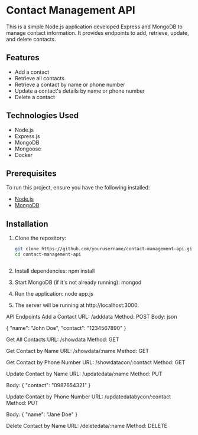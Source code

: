 # Contact Management API

This is a simple Node.js application developed Express and MongoDB to manage contact information. It provides endpoints to add, retrieve, update, and delete contacts.

## Features

- Add a contact
- Retrieve all contacts
- Retrieve a contact by name or phone number
- Update a contact's details by name or phone number
- Delete a contact

## Technologies Used

- Node.js
- Express.js
- MongoDB
- Mongoose
- Docker

## Prerequisites

To run this project, ensure you have the following installed:

- [Node.js](https://nodejs.org/)
- [MongoDB](https://www.mongodb.com/)

## Installation

1. Clone the repository:

   ```bash
   git clone https://github.com/yourusername/contact-management-api.git
   cd contact-management-api



2. Install dependencies:
npm install


3. Start MongoDB (if it's not already running):
mongod


4. Run the application:
node app.js

5. The server will be running at http://localhost:3000.
   

API Endpoints
Add a Contact
URL: /adddata
Method: POST
Body:
json

{
  "name": "John Doe",
  "contact": "1234567890"
}


Get All Contacts
URL: /showdata
Method: GET


Get Contact by Name
URL: /showdata/:name
Method: GET


Get Contact by Phone Number
URL: /showdatacon/:contact
Method: GET


Update Contact by Name
URL: /updatedata/:name
Method: PUT

Body:
{
  "contact": "0987654321"
}


Update Contact by Phone Number
URL: /updatedatabycon/:contact
Method: PUT

Body:
{
  "name": "Jane Doe"
}


Delete Contact by Name
URL: /deletedata/:name
Method: DELETE
